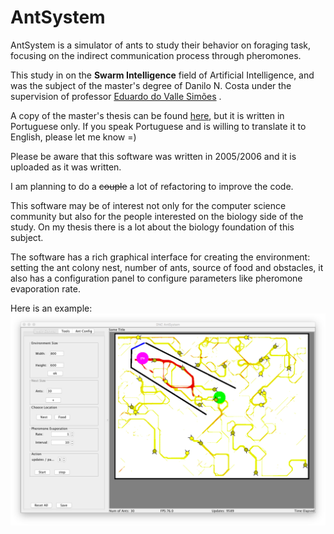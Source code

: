 ﻿
# AntSystem


AntSystem is a simulator of ants to study their behavior on foraging task, focusing on the indirect communication process through pheromones. 

This study in on the **Swarm Intelligence** field of Artificial Intelligence, and was the subject of the master's degree of Danilo N. Costa under the supervision of professor [Eduardo do Valle Simões](http://conteudo.icmc.usp.br/pessoas/simoes/) .

A copy of the master's thesis can be found [here](http://www.teses.usp.br/teses/disponiveis/55/55134/tde-16062007-095214/publico/DissertacaoFinal.pdf), but it is written in Portuguese only. If you speak Portuguese and is willing to translate it to English, please let me know =)

Please be aware that this software was written in 2005/2006 and it is uploaded as it was written. 

I am planning to do a ~~couple~~  a lot of refactoring to improve the code. 

This software may be of interest not only for the computer science community but also for the people interested on the biology side of the study. On my thesis there is a lot about the biology foundation of this subject. 

The software has a rich graphical interface for creating the environment: setting the ant colony nest, number of ants, source of food and obstacles, it also has a configuration panel to configure parameters like pheromone evaporation rate.

Here is an example: 
![screenshot](doc/img/ScreenShot1.png)
